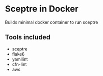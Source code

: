 # Sceptre in Docker

Builds minimal docker container to run sceptre

## Tools included

* sceptre
* flake8
* yamllint
* cfn-lint
* aws

